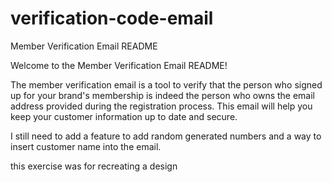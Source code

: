 # verification-code-email

Member Verification Email README

Welcome to the Member Verification Email README! 

The member verification email is a tool to verify that the person who signed up for your brand's membership is indeed the person who owns the email address provided during the registration process. This email will help you keep your customer information up to date and secure.

I still need to add a feature to add random generated numbers and a way to insert customer name into the email.

this exercise was for recreating a design
